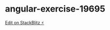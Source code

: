 # angular-exercise-19695

[Edit on StackBlitz ⚡️](https://stackblitz.com/edit/angular-exercise-19695)